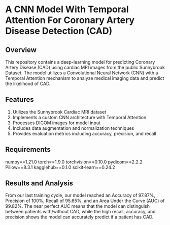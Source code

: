 # A CNN Model With Temporal Attention For Coronary Artery Disease Detection (CAD)

## Overview
This repository contains a deep-learning model for predicting Coronary Artery Disease (CAD) using cardiac MRI images from the public Sunnybrook Dataset. The model utilizes a Convolutional Neural Network (CNN) with a Temporal Attention mechanism to analyze medical imaging data and predict the likelihood of CAD.

## Features
1. Utilizes the Sunnybrook Cardiac MRI dataset
2. Implements a custom CNN architecture with Temporal Attention
3. Processes DICOM images for model input
4. Includes data augmentation and normalization techniques
5. Provides evaluation metrics including accuracy, precision, and recall

## Requirements
numpy==1.21.0
torch==1.9.0
torchvision==0.10.0
pydicom==2.2.2
Pillow==8.3.1
kagglehub==0.1.0
scikit-learn==0.24.2


## Results and Analysis
From our last training cycle, our model reached an Accuracy of 97.87%, Precision of 100%, Recall of 95.65%, and an Area Under the Curve (AUC) of 99.82%. The near perfect AUC means that the model can distinguish between patients with/without CAD, while the high recall, accuracy, and precision shows the model can accurately predict if a patient has CAD. 
